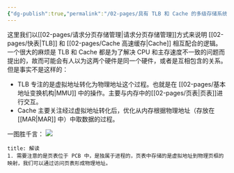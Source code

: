 ```yaml
---
{"dg-publish":true,"permalink":"/02-pages/具有 TLB 和 Cache 的多级存储系统的访存/","tags":["personal/blog","os","计算机组成原理"]}
---
```


这里我们以[[02-pages/请求分页存储管理\|请求分页存储管理]]方式来说明 [[02-pages/快表\|TLB]] 和 [[02-pages/Cache 高速缓存\|Cache]] 相互配合的逻辑。一个很大的麻烦是 TLB 和 Cache 都是为了解决 CPU 和主存速度不一致的问题而提出的，故而可能会有人以为这两个硬件是同一个硬件，或者是互相包含的关系。但是事实不是这样的：
 - TLB 专注的是虚拟地址转化为物理地址这个过程。也就是在 [[02-pages/基本地址变换机构\|MMU]] 中的操作。主要与内存中的[[02-pages/页表\|页表]]进行交互。
 - Cache 主要关注经过虚拟地址转化后，优化从内存根据物理地址（存放在 [[MAR\|MAR]] 中）中取数据的过程。

一图胜千言：
![](https://yelanyanyu-img-bed.oss-cn-hangzhou.aliyuncs.com/img/blog/2024/12/%E8%AE%A1%E7%BB%84%E6%93%8D%E4%BD%9C%E7%B3%BB%E7%BB%9F%E5%AD%98%E5%82%A8%E7%B3%BB%E7%BB%9F%E4%B8%B2%E8%AE%B2_1.png)

```ad-note
title: 解读
1. 需要注意的是页表位于 PCB 中，是独属于进程的，页表中存储的是虚拟地址到物理页框的映射，我们可以通过访问页表形成物理地址。
```

